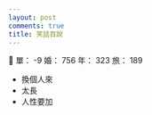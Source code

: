 ```yaml
---
layout: post
comments: true
title: 笑話百說
---
```


:no_good: 單： -9 婚： 756 年： 323 旅： 189

- 換個人來
- 太長
- 人性要加

